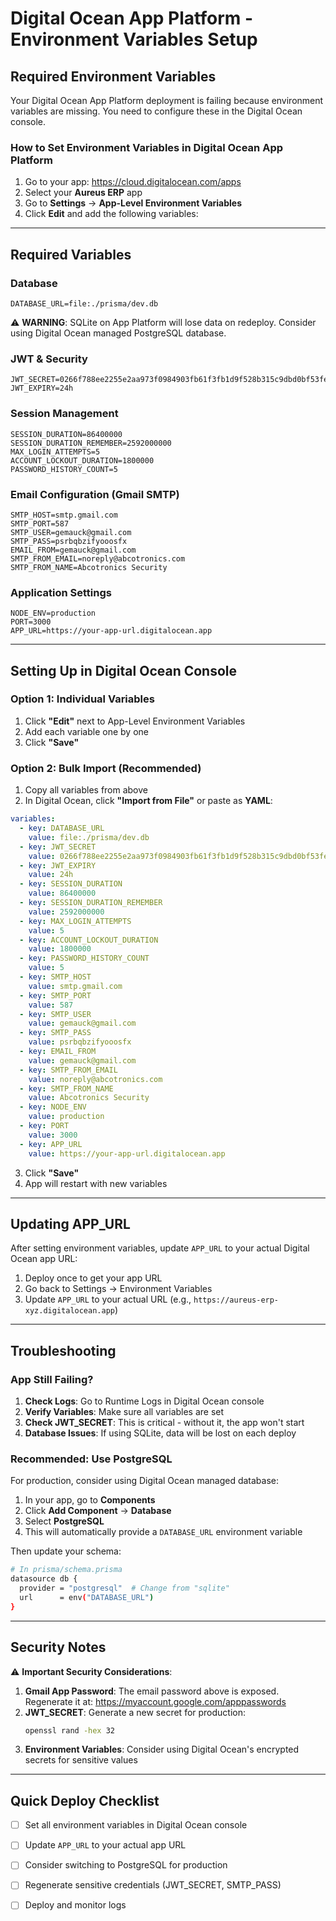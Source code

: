 # Digital Ocean App Platform - Environment Variables Setup

## Required Environment Variables

Your Digital Ocean App Platform deployment is failing because environment variables are missing. You need to configure these in the Digital Ocean console.

### How to Set Environment Variables in Digital Ocean App Platform

1. Go to your app: https://cloud.digitalocean.com/apps
2. Select your **Aureus ERP** app
3. Go to **Settings** → **App-Level Environment Variables**
4. Click **Edit** and add the following variables:

---

## Required Variables

### Database
```
DATABASE_URL=file:./prisma/dev.db
```
⚠️ **WARNING**: SQLite on App Platform will lose data on redeploy. Consider using Digital Ocean managed PostgreSQL database.

### JWT & Security
```
JWT_SECRET=0266f788ee2255e2aa973f0984903fb61f3fb1d9f528b315c9dbd0bf53fe5ea8
JWT_EXPIRY=24h
```

### Session Management
```
SESSION_DURATION=86400000
SESSION_DURATION_REMEMBER=2592000000
MAX_LOGIN_ATTEMPTS=5
ACCOUNT_LOCKOUT_DURATION=1800000
PASSWORD_HISTORY_COUNT=5
```

### Email Configuration (Gmail SMTP)
```
SMTP_HOST=smtp.gmail.com
SMTP_PORT=587
SMTP_USER=gemauck@gmail.com
SMTP_PASS=psrbqbzifyooosfx
EMAIL_FROM=gemauck@gmail.com
SMTP_FROM_EMAIL=noreply@abcotronics.com
SMTP_FROM_NAME=Abcotronics Security
```

### Application Settings
```
NODE_ENV=production
PORT=3000
APP_URL=https://your-app-url.digitalocean.app
```

---

## Setting Up in Digital Ocean Console

### Option 1: Individual Variables
1. Click **"Edit"** next to App-Level Environment Variables
2. Add each variable one by one
3. Click **"Save"**

### Option 2: Bulk Import (Recommended)
1. Copy all variables from above
2. In Digital Ocean, click **"Import from File"** or paste as **YAML**:
```yaml
variables:
  - key: DATABASE_URL
    value: file:./prisma/dev.db
  - key: JWT_SECRET
    value: 0266f788ee2255e2aa973f0984903fb61f3fb1d9f528b315c9dbd0bf53fe5ea8
  - key: JWT_EXPIRY
    value: 24h
  - key: SESSION_DURATION
    value: 86400000
  - key: SESSION_DURATION_REMEMBER
    value: 2592000000
  - key: MAX_LOGIN_ATTEMPTS
    value: 5
  - key: ACCOUNT_LOCKOUT_DURATION
    value: 1800000
  - key: PASSWORD_HISTORY_COUNT
    value: 5
  - key: SMTP_HOST
    value: smtp.gmail.com
  - key: SMTP_PORT
    value: 587
  - key: SMTP_USER
    value: gemauck@gmail.com
  - key: SMTP_PASS
    value: psrbqbzifyooosfx
  - key: EMAIL_FROM
    value: gemauck@gmail.com
  - key: SMTP_FROM_EMAIL
    value: noreply@abcotronics.com
  - key: SMTP_FROM_NAME
    value: Abcotronics Security
  - key: NODE_ENV
    value: production
  - key: PORT
    value: 3000
  - key: APP_URL
    value: https://your-app-url.digitalocean.app
```

3. Click **"Save"**
4. App will restart with new variables

---

## Updating APP_URL

After setting environment variables, update `APP_URL` to your actual Digital Ocean app URL:
1. Deploy once to get your app URL
2. Go back to Settings → Environment Variables
3. Update `APP_URL` to your actual URL (e.g., `https://aureus-erp-xyz.digitalocean.app`)

---

## Troubleshooting

### App Still Failing?

1. **Check Logs**: Go to Runtime Logs in Digital Ocean console
2. **Verify Variables**: Make sure all variables are set
3. **Check JWT_SECRET**: This is critical - without it, the app won't start
4. **Database Issues**: If using SQLite, data will be lost on each deploy

### Recommended: Use PostgreSQL

For production, consider using Digital Ocean managed database:

1. In your app, go to **Components**
2. Click **Add Component** → **Database**
3. Select **PostgreSQL**
4. This will automatically provide a `DATABASE_URL` environment variable

Then update your schema:
```bash
# In prisma/schema.prisma
datasource db {
  provider = "postgresql"  # Change from "sqlite"
  url      = env("DATABASE_URL")
}
```

---

## Security Notes

⚠️ **Important Security Considerations**:

1. **Gmail App Password**: The email password above is exposed. Regenerate it at: https://myaccount.google.com/apppasswords
2. **JWT_SECRET**: Generate a new secret for production:
   ```bash
   openssl rand -hex 32
   ```
3. **Environment Variables**: Consider using Digital Ocean's encrypted secrets for sensitive values

---

## Quick Deploy Checklist

- [ ] Set all environment variables in Digital Ocean console
- [ ] Update `APP_URL` to your actual app URL
- [ ] Consider switching to PostgreSQL for production
- [ ] Regenerate sensitive credentials (JWT_SECRET, SMTP_PASS)
- [ ] Deploy and monitor logs

